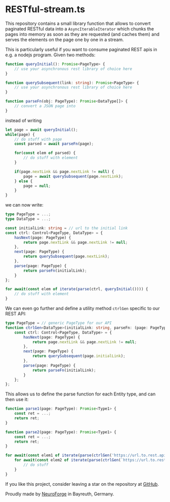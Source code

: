 # RESTful-stream.ts

This repository contains a small library function that allows to convert paginated RESTful data into a `AsyncIterableIterator`
which chunks the pages into memory as soon as they are requested (and caches them) and serves the elements on the page one by one
in a stream.

This is particularly useful if you want to consume paginated REST apis in e.g. a nodejs program. Given two methods:

```typescript
function queryInitial(): Promise<PageType> {
    // use your asynchronous rest library of choice here
}

function querySubsequent(link: string): Promise<PageType> {
    // use your asynchronous rest library of choice here
}

function parseFn(obj: PageType): Promise<DataType[]> {
    // convert a JSON page into 
}
```

instead of writing

```typescript
let page = await queryInitial();
while(page) {
    // do stuff with page
    const parsed = await parseFn(page);

    for(const elem of parsed) {
        // do stuff with element
    }

    if(page.nextLink && page.nextLink != null) {
        page = await querySubsequent(page.nextLink);
    } else {
        page = null;
    }
}
```

we can now write:

```typescript
type PageType = ...;
type DataType = ...;

const initialLink: string = // url to the initial link
const ctrl: Control<PageType, DataType> = {
    hasNext(page: PageType) {
        return page.nextLink && page.nextLink != null;
    },
    next(page: PageType) {
        return querySubsequent(page.nextLink);
    },
    parse(page: PageType) {
        return parseFn(initialLink);
    }
};

for await(const elem of iterate(parse(ctrl, queryInitial()))) {
    // do stuff with element
}
```

We can even go further and define a utility method `ctrlGen` specific to our REST API:

```typescript
type PageType = // generic PageType for our API
function ctrlGen<DataType>(initialLink: string, parseFn: (page: PageType) => Promise<DataType>) {
    const ctrl: Control<PageType, DataType> = {
        hasNext(page: PageType) {
            return page.nextLink && page.nextLink != null;
        },
        next(page: PageType) {
            return querySubsequent(page.initialLink);
        },
        parse(page: PageType) {
            return parseFn(initialLink);
        }
    };
};
```

This allows us to define the parse function for each Entity type, and can then use it:

```typescript
function parse1(page: PageType): Promise<Type1> {
    const ret = ...;
    return ret;
}

function parse2(page: PageType): Promise<Type1> {
    const ret = ...;
    return ret;
}

for await(const elem1 of iterate(parse(ctrlGen('https://url.to.rest.api/type1', parse1), queryInitial1()))) {
    for await(const elem2 of iterate(parse(ctrlGen(`https://url.to.rest.api/${type1.id}/type2`, parse2), queryInitial2()))) {
        // do stuff
    }
}
```

If you like this project, consider leaving a star on the repository at [GitHub](https://github.com/neuroforgede/RESTful-stream.ts).

Proudly made by [NeuroForge](https://neuroforge.de/) in Bayreuth, Germany.